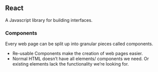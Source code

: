 ## React

A Javascript library for building interfaces.

### Components
Every web page can be split up into granular pieces called components.
* Re-usable Components make the creation of web pages easier.
* Normal HTML doesn’t have all elements/ components we need. Or existing elements lack the functionality we’re looking for.
